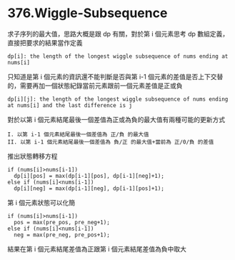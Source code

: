 # 376.Wiggle-Subsequence

求子序列的最大值，思路大概是跟 dp 有關，對於第 i 個元素思考 dp 數組定義，直接把要求的結果當作定義

```
dp[i]: the length of the longest wiggle subsequence of nums ending at nums[i]
```

只知道是第 i 個元素的資訊還不能判斷是否與第 i-1 個元素的差值是否上下交替的，需要再加一個狀態紀錄當前元素跟前一個元素差值是正或負

```
dp[i][j]: the length of the longest wiggle subsequence of nums ending at nums[i] and the last difference is j
```

對於以第 i 個元素結尾最後一個差值為正或為負的最大值有兩種可能的更新方式

```
I. 以第 i-1 個元素結尾最後一個差值為 正/負 的最大值
II. 以第 i-1 個元素結尾最後一個差值為 負/正 的最大值+當前為 正/0/負 的差值
```

推出狀態轉移方程

```
if (nums[i]>nums[i-1])
  dp[i][pos] = max(dp[i-1][pos], dp[i-1][neg]+1);
else if (nums[i]<nums[i-1])
  dp[i][neg] = max(dp[i-1][neg], dp[i-1][pos]+1);
```

第 i 個元素狀態可以化簡

```
if (nums[i]>nums[i-1])
  pos = max(pre_pos, pre_neg+1);
else if (nums[i]<nums[i-1])
  neg = max(pre_neg, pre_pos+1);
```

結果在第 i 個元素結尾差值為正跟第 i 個元素結尾差值為負中取大
